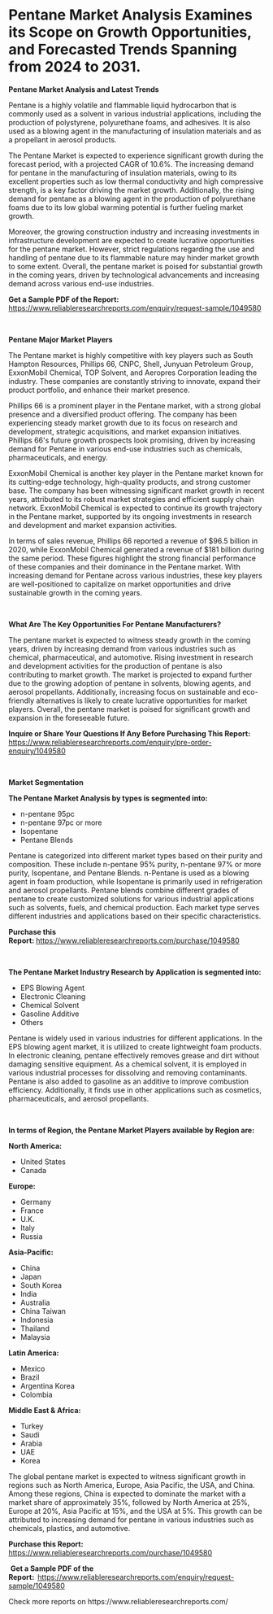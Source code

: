 <p><h1>Pentane Market Analysis Examines its Scope on Growth Opportunities, and Forecasted Trends Spanning from 2024 to 2031.</h1></p><p><strong>Pentane Market Analysis and Latest Trends</strong></p>
<p><p>Pentane is a highly volatile and flammable liquid hydrocarbon that is commonly used as a solvent in various industrial applications, including the production of polystyrene, polyurethane foams, and adhesives. It is also used as a blowing agent in the manufacturing of insulation materials and as a propellant in aerosol products.</p><p>The Pentane Market is expected to experience significant growth during the forecast period, with a projected CAGR of 10.6%. The increasing demand for pentane in the manufacturing of insulation materials, owing to its excellent properties such as low thermal conductivity and high compressive strength, is a key factor driving the market growth. Additionally, the rising demand for pentane as a blowing agent in the production of polyurethane foams due to its low global warming potential is further fueling market growth.</p><p>Moreover, the growing construction industry and increasing investments in infrastructure development are expected to create lucrative opportunities for the pentane market. However, strict regulations regarding the use and handling of pentane due to its flammable nature may hinder market growth to some extent. Overall, the pentane market is poised for substantial growth in the coming years, driven by technological advancements and increasing demand across various end-use industries.</p></p>
<p><strong>Get a Sample PDF of the Report:&nbsp;</strong> <a href="https://www.reliableresearchreports.com/enquiry/request-sample/1049580">https://www.reliableresearchreports.com/enquiry/request-sample/1049580</a></p>
<p>&nbsp;</p>
<p><strong>Pentane Major Market Players</strong></p>
<p><p>The Pentane market is highly competitive with key players such as South Hampton Resources, Phillips 66, CNPC, Shell, Junyuan Petroleum Group, ExxonMobil Chemical, TOP Solvent, and Aeropres Corporation leading the industry. These companies are constantly striving to innovate, expand their product portfolio, and enhance their market presence.</p><p>Phillips 66 is a prominent player in the Pentane market, with a strong global presence and a diversified product offering. The company has been experiencing steady market growth due to its focus on research and development, strategic acquisitions, and market expansion initiatives. Phillips 66's future growth prospects look promising, driven by increasing demand for Pentane in various end-use industries such as chemicals, pharmaceuticals, and energy.</p><p>ExxonMobil Chemical is another key player in the Pentane market known for its cutting-edge technology, high-quality products, and strong customer base. The company has been witnessing significant market growth in recent years, attributed to its robust market strategies and efficient supply chain network. ExxonMobil Chemical is expected to continue its growth trajectory in the Pentane market, supported by its ongoing investments in research and development and market expansion activities.</p><p>In terms of sales revenue, Phillips 66 reported a revenue of $96.5 billion in 2020, while ExxonMobil Chemical generated a revenue of $181 billion during the same period. These figures highlight the strong financial performance of these companies and their dominance in the Pentane market. With increasing demand for Pentane across various industries, these key players are well-positioned to capitalize on market opportunities and drive sustainable growth in the coming years.</p></p>
<p>&nbsp;</p>
<p><strong>What Are The Key Opportunities For Pentane Manufacturers?</strong></p>
<p><p>The pentane market is expected to witness steady growth in the coming years, driven by increasing demand from various industries such as chemical, pharmaceutical, and automotive. Rising investment in research and development activities for the production of pentane is also contributing to market growth. The market is projected to expand further due to the growing adoption of pentane in solvents, blowing agents, and aerosol propellants. Additionally, increasing focus on sustainable and eco-friendly alternatives is likely to create lucrative opportunities for market players. Overall, the pentane market is poised for significant growth and expansion in the foreseeable future.</p></p>
<p><strong>Inquire or Share Your Questions If Any Before Purchasing This Report:</strong> <a href="https://www.reliableresearchreports.com/enquiry/pre-order-enquiry/1049580">https://www.reliableresearchreports.com/enquiry/pre-order-enquiry/1049580</a></p>
<p>&nbsp;</p>
<p><strong>Market Segmentation</strong></p>
<p><strong>The Pentane Market Analysis by types is segmented into:</strong></p>
<p><ul><li>n-pentane 95pc</li><li>n-pentane 97pc or more</li><li>Isopentane</li><li>Pentane Blends</li></ul></p>
<p><p>Pentane is categorized into different market types based on their purity and composition. These include n-pentane 95% purity, n-pentane 97% or more purity, Isopentane, and Pentane Blends. n-Pentane is used as a blowing agent in foam production, while Isopentane is primarily used in refrigeration and aerosol propellants. Pentane blends combine different grades of pentane to create customized solutions for various industrial applications such as solvents, fuels, and chemical production. Each market type serves different industries and applications based on their specific characteristics.</p></p>
<p><strong>Purchase this Report:&nbsp;</strong><a href="https://www.reliableresearchreports.com/purchase/1049580">https://www.reliableresearchreports.com/purchase/1049580</a></p>
<p>&nbsp;</p>
<p><strong>The Pentane Market Industry Research by Application is segmented into:</strong></p>
<p><ul><li>EPS Blowing Agent</li><li>Electronic Cleaning</li><li>Chemical Solvent</li><li>Gasoline Additive</li><li>Others</li></ul></p>
<p><p>Pentane is widely used in various industries for different applications. In the EPS blowing agent market, it is utilized to create lightweight foam products. In electronic cleaning, pentane effectively removes grease and dirt without damaging sensitive equipment. As a chemical solvent, it is employed in various industrial processes for dissolving and removing contaminants. Pentane is also added to gasoline as an additive to improve combustion efficiency. Additionally, it finds use in other applications such as cosmetics, pharmaceuticals, and aerosol propellants.</p></p>
<p>&nbsp;</p>
<p><strong>In terms of Region, the Pentane Market Players available by Region are:</strong></p>
<p>
    <p> <strong> North America: </strong>
        <ul>
            <li>United States</li>
            <li>Canada</li>
        </ul>
        </p> 
    <p> <strong> Europe: </strong>
        <ul>
            <li>Germany</li>
            <li>France</li>
            <li>U.K.</li>
            <li>Italy</li>
            <li>Russia</li>
        </ul>
        </p> 
    <p> <strong> Asia-Pacific: </strong>
        <ul>
            <li>China</li>
            <li>Japan</li>
            <li>South Korea</li>
            <li>India</li>
            <li>Australia</li>
            <li>China Taiwan</li>
            <li>Indonesia</li>
            <li>Thailand</li>
            <li>Malaysia</li>
        </ul>
        </p> 
    <p> <strong> Latin America: </strong>
        <ul>
            <li>Mexico</li>
            <li>Brazil</li>
            <li>Argentina Korea</li>
            <li>Colombia</li>
        </ul>
        </p> 
    <p> <strong> Middle East & Africa: </strong>
        <ul>
            <li>Turkey</li>
            <li>Saudi</li>
            <li>Arabia</li>
            <li>UAE</li>
            <li>Korea</li>
        </ul>
    </p>
    </p>
<p><p>The global pentane market is expected to witness significant growth in regions such as North America, Europe, Asia Pacific, the USA, and China. Among these regions, China is expected to dominate the market with a market share of approximately 35%, followed by North America at 25%, Europe at 20%, Asia Pacific at 15%, and the USA at 5%. This growth can be attributed to increasing demand for pentane in various industries such as chemicals, plastics, and automotive.</p></p>
<p><strong>Purchase this Report: </strong><a href="https://www.reliableresearchreports.com/purchase/1049580">https://www.reliableresearchreports.com/purchase/1049580</a></p>
<p>&nbsp;<strong>Get a Sample PDF of the Report:&nbsp;&nbsp;</strong><a href="https://www.reliableresearchreports.com/enquiry/request-sample/1049580">https://www.reliableresearchreports.com/enquiry/request-sample/1049580</a></p>
<p><strong></strong></p>
<p>Check more reports on https://www.reliableresearchreports.com/</p>